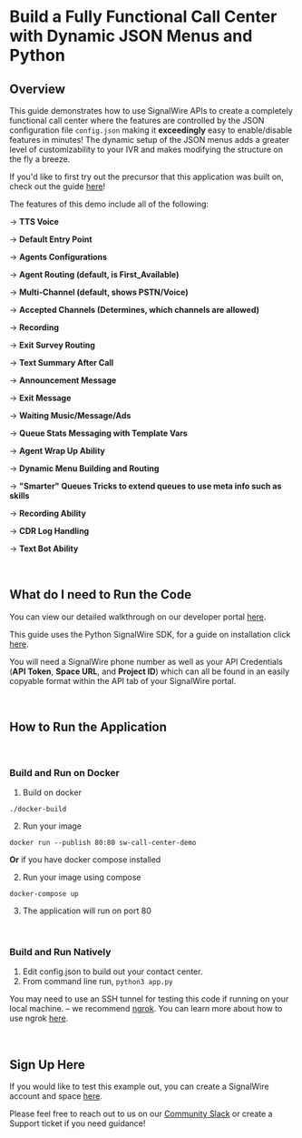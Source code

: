 # Build a Fully Functional Call Center with Dynamic JSON Menus and Python

## Overview
This guide demonstrates how to use SignalWire APIs to create a completely functional call center where the features are controlled by the JSON configuration file `config.json` making it **exceedingly** easy to enable/disable features in minutes! The dynamic setup of the JSON menus adds a greater level of customizability to your IVR and makes modifying the structure on the fly a breeze. 

If you'd like to first try out the precursor that this application was built on, check out the guide [here](https://developer.signalwire.com/apis/docs/dynamic-ivr-using-json-menus)!

The features of this demo include all of the following: 

-> **TTS Voice**

-> **Default Entry Point**

-> **Agents Configurations**

-> **Agent Routing (default, is First_Available)**

-> **Multi-Channel (default, shows PSTN/Voice)**

-> **Accepted Channels (Determines, which channels are allowed)**

-> **Recording**

-> **Exit Survey Routing**

-> **Text Summary After Call**

-> **Announcement Message**

-> **Exit Message**

-> **Waiting Music/Message/Ads**

-> **Queue Stats Messaging with Template Vars**

-> **Agent Wrap Up Ability**

-> **Dynamic Menu Building and Routing**

-> **"Smarter" Queues Tricks to extend queues to use meta info such as skills**

-> **Recording Ability**

-> **CDR Log Handling**

-> **Text Bot Ability**
 
<br/>

## What do I need to Run the Code

You can view our detailed walkthrough on our developer portal [here](https://developer.signalwire.com/apis/docs/full-contact-center).

This guide uses the Python SignalWire SDK, for a guide on installation click [here](https://developer.signalwire.com/compatibility-api/reference/client-libraries-and-sdks#python).

You will need a SignalWire phone number as well as your API Credentials (**API Token**, **Space URL**, and **Project ID**) which can all be found in an easily copyable format within the API tab of your SignalWire portal.

<br/>

## How to Run the Application

<br/>

### Build and Run on Docker
1. Build on docker

```
./docker-build
```

2. Run your image
```
docker run --publish 80:80 sw-call-center-demo
```


**Or** if you have docker compose installed

 2.  Run your image using compose
```
docker-compose up
```

3. The application will run on port 80

<br/>

### Build and Run Natively

1. Edit config.json to build out your contact center.
2. From command line run, `python3 app.py`

You may need to use an SSH tunnel for testing this code if running on your local machine. – we recommend [ngrok](https://ngrok.com/). You can learn more about how to use ngrok [here](https://developer.signalwire.com/apis/docs/how-to-test-webhooks-with-ngrok). 

<br/>

## Sign Up Here

If you would like to test this example out, you can create a SignalWire account and space [here](https://m.signalwire.com/signups/new?s=1).

Please feel free to reach out to us on our [Community Slack](https://signalwire.community/) or create a Support ticket if you need guidance!